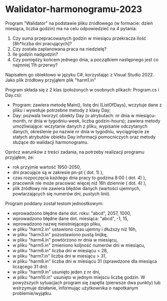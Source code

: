 # Walidator-harmonogramu-2023

Program "Walidator" na podstawie pliku źródłowego (w formacie: dzień miesiąca, liczba godzin) ma na celu odpowiedzieć na 4 pytania:
1) Czy suma przepracowanych godzin w miesiącu przekracza ilość [8h*liczba dni pracujących]?
2) Czy została zaplanowana praca na niedzielę?
3) Ile godzin nadgodzin?
4) Czy pomiędzy końcem jednego dnia, a początkiem następnego jest co najmniej 11h przerwy?

Napisałem go obiektowo w języku C#, korzystając z Visual Studio 2022. Jako plik źródłowy przyjąłem plik "harm1.in"

Program składa się z 2 klas (położonych w osobnych plikach: Program.cs i Day.cs):
- Program: zawiera metodę Main(), listę dni (ListOfDays), wczytuje dane z pliku i wywołuje potrzebne metody z klasy Day;
- Day: pozwala tworzyć obiekty Day (o atrybutach: nr dnia w miesiącu-month, nr dnia w tygodniu-week, liczba godzin-hours); zawiera metody umożliwiające: wczytanie danych z pliku, wypisanie odczytanych danych, określenie po nazwie nr dnia w tygodniu, wyciągnięcie ze stałych atrybutów obiektu Day informacji pomocniczych oraz metody służące do walidacji harmonogramu.
  
Oprócz warunków z treści zadania, na potrzeby realizacji programu przyjąłem, że:
- rok przyjmie wartość 1950-2050,
- dni pracujące są w zakresie pn-pt ( dot. 1) ),
- czas rozpoczęcia każdego dnia pracy to godzina 8:00 ( dot. 4) ),
- pracownik nie może pracować więcej niż 16h dziennie ( dot. 4) ),
- plik źródłowy nie zawiera błędów danych (wartości ujemnych, powtarzających się numerów dni, pustych linii).

Program poddany został testom jednostkowym:
- wprowadzono błędne dane dot. roku: "abcd", 2057, 1000,
- wprowadzono błędne dane dot. miesiąca: "abcd", -1, 15,
- wprowadzono nazwę nieistniejącego pliku,
- w pliku "harm2.in" ustawiono czas ujemny i dłuższy niż 16h,
- w pliku "harm3.in" pozostawiono pustą linijkę,
- w pliku "harm4.in" powtórzono nr dnia w miesiącu,
- w pliku "harm5.in" zmieniono koljność numerów dni w miesiącu,
- w pliku "harm6.in" liczba dni w miesiącu < 28,
- w pliku "harm7.in" liczba dni w miesiącu > 31,
- w pliku "harm8.in" liczba dni w miesiącu 31 (sprawdzone dla miesiąca liczącego 31 dni)
- w pliku "harm9.in" usunięto jeden z nr dni,
- w pliku "harm10.in" usunięto w jednym miejscu liczbę godzin.
W powyższych sytuacjach program się zapętla (pierwsze dwa punkty) lub wstrzymuje działanie, informując użytkownika o napotkanym problemie/wyjątku.



